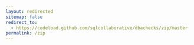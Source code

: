 ```yaml
---
layout: redirected
sitemap: false
redirect_to:
  - https://codeload.github.com/sqlcollaborative/dbachecks/zip/master
permalink: /zip
---
```

